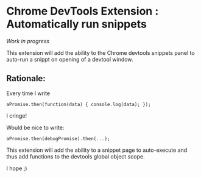 Chrome DevTools Extension : Automatically run snippets
=========================================

*Work in progress*

This extension will add the ability to the Chrome devtools snippets panel to auto-run a snippt on opening of a devtool window.

Rationale:
-------------

Every time I write
```
aPromise.then(function(data) { console.log(data); });
```
I cringe!

Would be nice to write:
```
aPromise.then(debugPromise).then(...);
```

This extension will add the ability to a snippet page to auto-execute and thus add functions to the devtools global object scope.

I hope ;)
